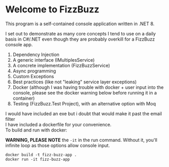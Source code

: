 ﻿# Welcome to FizzBuzz

This program is a self-contained console application written in .NET 8.

I set out to demonstrate as many core concepts I tend to use on a daily basis in C#/.NET even though they are probably overkill for a FizzBuzz console app.
1. Dependency Injection
2. A generic interface (IMultiplesService)
3. A concrete implementation (FizzBuzzService)
4. Async programming
5. Custom Exceptions
6. Best practices (like not "leaking" service layer exceptions)
7. Docker (although I was having trouble with docker + user input into the console, please see the docker warning below before running it in a container)
8. Testing (FizzBuzz.Test Project), with an alternative option with Moq

I would have included an exe but i doubt that would make it past the email filter\
I have included a dockerfile for your convenience.\
To build and run with docker:

**WARNING, PLEASE NOTE** the `-it` in the run command. Without it, you'll infinite loop as those options allow console input.
```
docker build -t fizz-buzz-app .
docker run -it fizz-buzz-app
```